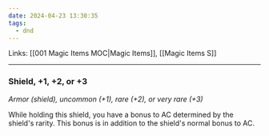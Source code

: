 ```yaml
---
date: 2024-04-23 13:30:35
tags:
  - dnd
---
```

Links: [[001 Magic Items MOC|Magic Items]], [[Magic Items S]]
___
### Shield, +1, +2, or +3

*Armor (shield), uncommon (+1), rare (+2), or very rare (+3)*

While holding this shield, you have a bonus to AC determined by the shield's rarity. This bonus is in addition to the shield's normal bonus to AC.